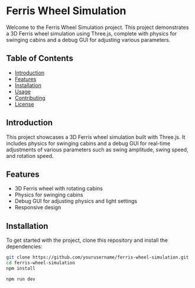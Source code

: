 # Ferris Wheel Simulation

Welcome to the Ferris Wheel Simulation project. This project demonstrates a 3D Ferris wheel simulation using Three.js, complete with physics for swinging cabins and a debug GUI for adjusting various parameters.

## Table of Contents

-   [Introduction](#introduction)
-   [Features](#features)
-   [Installation](#installation)
-   [Usage](#usage)
-   [Contributing](#contributing)
-   [License](#license)

## Introduction

This project showcases a 3D Ferris wheel simulation built with Three.js. It includes physics for swinging cabins and a debug GUI for real-time adjustments of various parameters such as swing amplitude, swing speed, and rotation speed.

## Features

-   3D Ferris wheel with rotating cabins
-   Physics for swinging cabins
-   Debug GUI for adjusting physics and light settings
-   Responsive design

## Installation

To get started with the project, clone this repository and install the dependencies:

```bash
git clone https://github.com/yourusername/ferris-wheel-simulation.git
cd ferris-wheel-simulation
npm install
```

```bash
npm run dev
```

